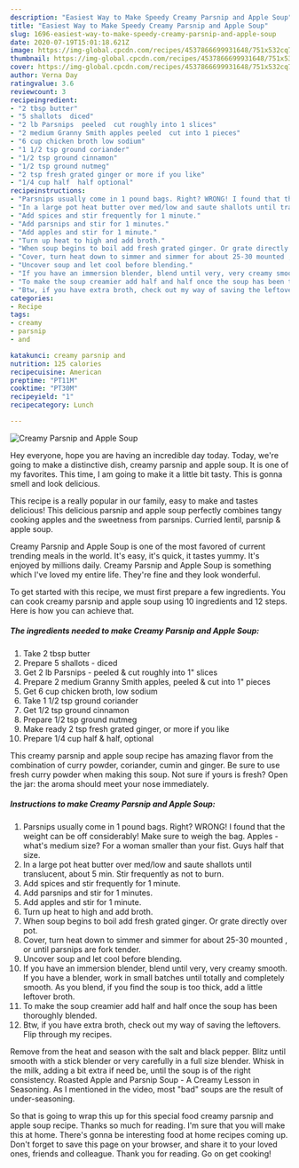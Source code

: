 ```yaml
---
description: "Easiest Way to Make Speedy Creamy Parsnip and Apple Soup"
title: "Easiest Way to Make Speedy Creamy Parsnip and Apple Soup"
slug: 1696-easiest-way-to-make-speedy-creamy-parsnip-and-apple-soup
date: 2020-07-19T15:01:18.621Z
image: https://img-global.cpcdn.com/recipes/4537866699931648/751x532cq70/creamy-parsnip-and-apple-soup-recipe-main-photo.jpg
thumbnail: https://img-global.cpcdn.com/recipes/4537866699931648/751x532cq70/creamy-parsnip-and-apple-soup-recipe-main-photo.jpg
cover: https://img-global.cpcdn.com/recipes/4537866699931648/751x532cq70/creamy-parsnip-and-apple-soup-recipe-main-photo.jpg
author: Verna Day
ratingvalue: 3.6
reviewcount: 3
recipeingredient:
- "2 tbsp butter"
- "5 shallots  diced"
- "2 lb Parsnips  peeled  cut roughly into 1 slices"
- "2 medium Granny Smith apples peeled  cut into 1 pieces"
- "6 cup chicken broth low sodium"
- "1 1/2 tsp ground coriander"
- "1/2 tsp ground cinnamon"
- "1/2 tsp ground nutmeg"
- "2 tsp fresh grated ginger or more if you like"
- "1/4 cup half  half optional"
recipeinstructions:
- "Parsnips usually come in 1 pound bags. Right? WRONG! I found that the weight can be off considerably! Make sure to weigh the bag. Apples - what&#39;s medium size? For a woman smaller than your fist. Guys half that size."
- "In a large pot heat butter over med/low and saute shallots until translucent, about 5 min. Stir frequently as not to burn."
- "Add spices and stir frequently for 1 minute."
- "Add parsnips and stir for 1 minutes."
- "Add apples and stir for 1 minute."
- "Turn up heat to high and add broth."
- "When soup begins to boil add fresh grated ginger. Or grate directly over pot."
- "Cover, turn heat down to simmer and simmer for about 25-30 mounted , or until parsnips are fork tender."
- "Uncover soup and let cool before blending."
- "If you have an immersion blender, blend until very, very creamy smooth. If you have a blender, work in small batches until totally and completely smooth. As you blend, if you find the soup is too thick, add a little leftover broth."
- "To make the soup creamier add half and half once the soup has been thoroughly blended."
- "Btw, if you have extra broth, check out my way of saving the leftovers. Flip through my recipes."
categories:
- Recipe
tags:
- creamy
- parsnip
- and

katakunci: creamy parsnip and 
nutrition: 125 calories
recipecuisine: American
preptime: "PT11M"
cooktime: "PT30M"
recipeyield: "1"
recipecategory: Lunch

---
```



![Creamy Parsnip and Apple Soup](https://img-global.cpcdn.com/recipes/4537866699931648/751x532cq70/creamy-parsnip-and-apple-soup-recipe-main-photo.jpg)

Hey everyone, hope you are having an incredible day today. Today, we're going to make a distinctive dish, creamy parsnip and apple soup. It is one of my favorites. This time, I am going to make it a little bit tasty. This is gonna smell and look delicious.

This recipe is a really popular in our family, easy to make and tastes delicious! This delicious parsnip and apple soup perfectly combines tangy cooking apples and the sweetness from parsnips. Curried lentil, parsnip &amp; apple soup.

Creamy Parsnip and Apple Soup is one of the most favored of current trending meals in the world. It's easy, it's quick, it tastes yummy. It's enjoyed by millions daily. Creamy Parsnip and Apple Soup is something which I've loved my entire life. They're fine and they look wonderful.


To get started with this recipe, we must first prepare a few ingredients. You can cook creamy parsnip and apple soup using 10 ingredients and 12 steps. Here is how you can achieve that.

<!--inarticleads1-->

##### The ingredients needed to make Creamy Parsnip and Apple Soup:

1. Take 2 tbsp butter
1. Prepare 5 shallots - diced
1. Get 2 lb Parsnips - peeled &amp; cut roughly into 1&#34; slices
1. Prepare 2 medium Granny Smith apples, peeled &amp; cut into 1&#34; pieces
1. Get 6 cup chicken broth, low sodium
1. Take 1 1/2 tsp ground coriander
1. Get 1/2 tsp ground cinnamon
1. Prepare 1/2 tsp ground nutmeg
1. Make ready 2 tsp fresh grated ginger, or more if you like
1. Prepare 1/4 cup half &amp; half, optional


This creamy parsnip and apple soup recipe has amazing flavor from the combination of curry powder, coriander, cumin and ginger. Be sure to use fresh curry powder when making this soup. Not sure if yours is fresh? Open the jar: the aroma should meet your nose immediately. 

<!--inarticleads2-->

##### Instructions to make Creamy Parsnip and Apple Soup:

1. Parsnips usually come in 1 pound bags. Right? WRONG! I found that the weight can be off considerably! Make sure to weigh the bag. Apples - what&#39;s medium size? For a woman smaller than your fist. Guys half that size.
1. In a large pot heat butter over med/low and saute shallots until translucent, about 5 min. Stir frequently as not to burn.
1. Add spices and stir frequently for 1 minute.
1. Add parsnips and stir for 1 minutes.
1. Add apples and stir for 1 minute.
1. Turn up heat to high and add broth.
1. When soup begins to boil add fresh grated ginger. Or grate directly over pot.
1. Cover, turn heat down to simmer and simmer for about 25-30 mounted , or until parsnips are fork tender.
1. Uncover soup and let cool before blending.
1. If you have an immersion blender, blend until very, very creamy smooth. If you have a blender, work in small batches until totally and completely smooth. As you blend, if you find the soup is too thick, add a little leftover broth.
1. To make the soup creamier add half and half once the soup has been thoroughly blended.
1. Btw, if you have extra broth, check out my way of saving the leftovers. Flip through my recipes.


Remove from the heat and season with the salt and black pepper. Blitz until smooth with a stick blender or very carefully in a full size blender. Whisk in the milk, adding a bit extra if need be, until the soup is of the right consistency. Roasted Apple and Parsnip Soup - A Creamy Lesson in Seasoning. As I mentioned in the video, most &#34;bad&#34; soups are the result of under-seasoning. 

So that is going to wrap this up for this special food creamy parsnip and apple soup recipe. Thanks so much for reading. I'm sure that you will make this at home. There's gonna be interesting food at home recipes coming up. Don't forget to save this page on your browser, and share it to your loved ones, friends and colleague. Thank you for reading. Go on get cooking!
